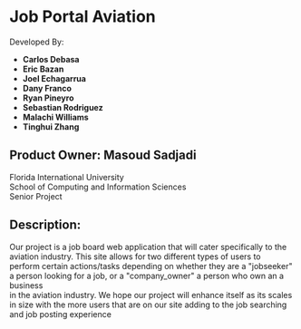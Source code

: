 # Job Portal Aviation

Developed By: <br>
+ **Carlos Debasa**<br>
+ **Eric Bazan**<br>
+ **Joel Echagarrua**<br>
+ **Dany Franco**<br>
+ **Ryan Pineyro**<br>
+ **Sebastian Rodriguez**<br>
+ **Malachi Williams**<br>
+ **Tinghui Zhang**<br>

Product Owner: Masoud Sadjadi<br>
---
Florida International University<br>
School of Computing and Information Sciences<br>
Senior Project<br>

## Description:
Our project is a job board web application that will cater specifically to the aviation industry. This site allows for two different types of users to <br>
perform certain actions/tasks depending on whether they are a "jobseeker" a person looking for a job, or a "company_owner" a person who own an a business <br>
in the aviation industry. We hope our project will enhance itself as its scales in size with the more users that are on our site adding to the job searching <br> 
and job posting experience
